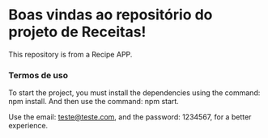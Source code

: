 # Boas vindas ao repositório do projeto de Receitas!

This repository is from a Recipe APP.

### Termos de uso

To start the project, you must install the dependencies using the command: npm install.
And then use the command: npm start.

Use the email: teste@teste.com, and the password: 1234567, for a better experience.
